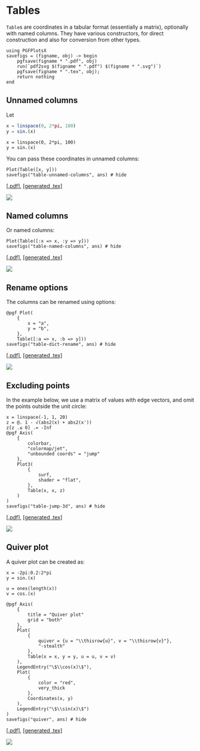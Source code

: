 # Tables

`Table`s are coordinates in a tabular format (essentially a matrix), optionally with named columns. They have various constructors, for direct construction and also for conversion from other types.


```@setup pgf
using PGFPlotsX
savefigs = (figname, obj) -> begin
    pgfsave(figname * ".pdf", obj)
    run(`pdf2svg $(figname * ".pdf") $(figname * ".svg")`)
    pgfsave(figname * ".tex", obj);
    return nothing
end
```

## Unnamed columns

Let
```jl
x = linspace(0, 2*pi, 100)
y = sin.(x)
```

```@setup pgf
x = linspace(0, 2*pi, 100)
y = sin.(x)
```

You can pass these coordinates in unnamed columns:

```@example pgf
Plot(Table([x, y]))
savefigs("table-unnamed-columns", ans) # hide
```

[\[.pdf\]](table-unnamed-columns.pdf), [\[generated .tex\]](table-unnamed-columns.tex)

![](table-unnamed-columns.svg)

## Named columns

Or named columns:

```@example pgf
Plot(Table([:x => x, :y => y]))
savefigs("table-named-columns", ans) # hide
```

[\[.pdf\]](table-named-columns.pdf), [\[generated .tex\]](table-named-columns.tex)

![](table-named-columns.svg)

## Rename options

The columns can be renamed using options:

```@example pgf
@pgf Plot(
    {
        x = "a",
        y = "b",
    },
    Table([:a => x, :b => y]))
savefigs("table-dict-rename", ans) # hide
```

[\[.pdf\]](table-dict-rename.pdf), [\[generated .tex\]](table-dict-rename.tex)

![](table-dict-rename.svg)

## Excluding points

In the example below, we use a matrix of values with edge vectors, and omit the points outside the unit circle:
```@example pgf
x = linspace(-1, 1, 20)
z = @. 1 - √(abs2(x) + abs2(x'))
z[z .≤ 0] .= -Inf
@pgf Axis(
    {
        colorbar,
        "colormap/jet",
        "unbounded coords" = "jump"
    },
    Plot3(
        {
            surf,
            shader = "flat",
        },
        Table(x, x, z)
    )
)
savefigs("table-jump-3d", ans) # hide
```

[\[.pdf\]](table-jump-3d.pdf), [\[generated .tex\]](table-jump-3d.tex)

![](table-jump-3d.svg)

## Quiver plot

A quiver plot can be created as:

```@example pgf
x = -2pi:0.2:2*pi
y = sin.(x)

u = ones(length(x))
v = cos.(x)

@pgf Axis(
    {
        title = "Quiver plot"
        grid = "both"
    },
    Plot(
        {
            quiver = {u = "\\thisrow{u}", v = "\\thisrow{v}"},
            "-stealth"
        },
        Table(x = x, y = y, u = u, v = v)
    ),
    LegendEntry("\$\\cos(x)\$"),
    Plot(
        {
            color = "red",
            very_thick
        },
        Coordinates(x, y)
    ),
    LegendEntry("\$\\sin(x)\$")
)
savefigs("quiver", ans) # hide
```

[\[.pdf\]](quiver.pdf), [\[generated .tex\]](quiver.tex)

![](quiver.svg)